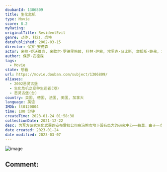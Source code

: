 ```yaml
---
doubanId: 1306809
title: 生化危机
type: Movie
score: 8.2
myRating: 
originalTitle: ResidentEvil
genre: 动作, 科幻, 恐怖
datePublished: 2002-03-15
director: 保罗·安德森
actor: 米拉·乔沃维奇, 米歇尔·罗德里格兹, 科林·萨蒙, 埃里克·马比斯, 詹姆斯·鲍弗, 詹森·艾萨克, 海克·玛卡琪, 菲奥娜·格拉斯科特, 帕斯奎尔·阿莱亚尔迪, 马丁·克鲁斯, 史蒂芬·比灵顿, 杰米斯·巴特勒, 约瑟夫·梅, 丽兹·梅·布莱丝, 杰米·哈丁, undefined
author: 保罗·安德森
tags:
  - Movie
state: 想看
url: https://movie.douban.com/subject/1306809/
aliases:
  - 2002恶灵古堡
  - 生化危机之变种生还者(港)
  - 恶灵古堡(台)
country: 英国, 德国, 法国, 美国, 加拿大
language: 英语
IMDb: tt0120804
time: 100 分钟
createTime: 2023-01-24 01:58:38
collectionDate: 2021-12-22
desc: 为军方研究生化武器的安布雷拉公司在浣熊市地下设有巨大的研究中心——蜂巢，由于一次意外事故导致可通过空气传播的生化武器泄露，负责蜂巢安保的电脑系统“红色女王”启动应急措施，却导致数百名工作人员罹难……四...
date created: 2023-01-24
date modified: 2023-03-07
---
```


![image](p2174120073.jpg)

Comment:
---
